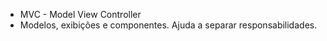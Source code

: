 * MVC - Model View Controller
* Modelos, exibições e componentes. Ajuda a separar responsabilidades.
